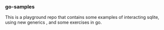 ### go-samples

This is a playground repo that contains some examples
of interacting sqlite, using new generics , and some 
exercises in go.

